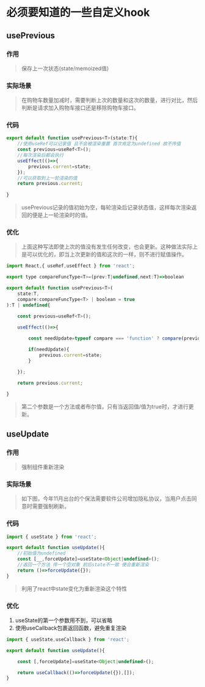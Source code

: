 # 必须要知道的一些自定义hook

## usePrevious

### 作用

> 保存上一次状态(state/memoized值)
### 实际场景

> 在购物车数量加减时，需要判断上次的数量和这次的数量，进行对比，然后判断是请求加入购物车接口还是移除购物车接口。

### 代码

```js
export default function usePrevious<T>(state:T){
    //使用useRef可以记录值 且不会被渲染重置 首次肯定为undefined 故不传值
    const previous=useRef<T>();
    //每次渲染后都会执行
    useEffect(()=>{
        previous.current=state;
    });
    //可以获取到上一轮渲染的值
    return previous.current;
    
}
```

> usePrevious记录的值初始为空，每轮渲染后记录状态值，这样每次渲染返回的便是上一轮渲染时的值。

### 优化

> 上面这种写法即使上次的值没有发生任何改变，也会更新。这种做法实际上是可以优化的，即当上次更新的值和这次的一样，则不进行赋值操作。

```js
import React,{ useRef,useEffect } from 'react';

export type compareFuncType<T>=(prev:T|undefined,next:T)=>boolean 

export default function usePrevious<T>(
    state:T,
    compare:compareFuncType<T> | boolean = true
):T | undefined{

    const previous=useRef<T>();

    useEffect(()=>{
        
        const needUpdate=typeof compare === 'function' ? compare(previous.current,state) : compare;

        if(needUpdate){
            previous.current=state;
        }

    });

    return previous.current;
    
}
```

> 第二个参数是一个方法或者布尔值，只有当返回值/值为true时，才进行更新。

## useUpdate

### 作用

> 强制组件重新渲染

### 实际场景

> 如下图，今年11月出台的个保法需要软件公司增加隐私协议，当用户点击同意时需要强制刷新。

### 代码

```js
import { useState } from 'react';

export default function useUpdate(){
    //初始值为undefined
    const [__,forceUpdate]=useState<Object|undefined>();
    //返回一个方法 传一个空对象 前后state不一致 便会重新渲染
    return ()=>forceUpdate({});
}
```

> 利用了react中state变化为重新渲染这个特性

### 优化

1. useState的第一个参数用不到，可以省略
2. 使用useCallback包裹返回函数，避免重复渲染

```js
import { useState,useCallback } from 'react';

export default function useUpdate(){

    const [,forceUpdate]=useState<Object|undefined>();

    return useCallback(()=>forceUpdate({}),[]);
}
```


